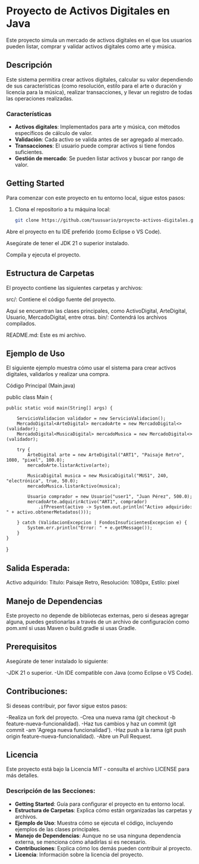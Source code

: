 # Proyecto de Activos Digitales en Java

Este proyecto simula un mercado de activos digitales en el que los usuarios pueden listar, comprar y validar activos digitales como arte y música.

## Descripción

Este sistema permitira crear activos digitales, calcular su valor dependiendo de sus características (como resolución, estilo para el arte o duración y licencia para la música), realizar transacciones, y llevar un registro de todas las operaciones realizadas.

### Características

- **Activos digitales**: Implementados para arte y música, con métodos específicos de cálculo de valor.
- **Validación**: Cada activo se valida antes de ser agregado al mercado.
- **Transacciones**: El usuario puede comprar activos si tiene fondos suficientes.
- **Gestión de mercado**: Se pueden listar activos y buscar por rango de valor.

## Getting Started

Para comenzar con este proyecto en tu entorno local, sigue estos pasos:

1. Clona el repositorio a tu máquina local:
   ```bash
   git clone https://github.com/tuusuario/proyecto-activos-digitales.git
Abre el proyecto en tu IDE preferido (como Eclipse o VS Code).

Asegúrate de tener el JDK 21 o superior instalado.

Compila y ejecuta el proyecto.

## Estructura de Carpetas

El proyecto contiene las siguientes carpetas y archivos:

src/: Contiene el código fuente del proyecto.

Aquí se encuentran las clases principales, como ActivoDigital, ArteDigital, Usuario, MercadoDigital, entre otras.
bin/: Contendrá los archivos compilados.

README.md: Este es mi archivo.

## Ejemplo de Uso

El siguiente ejemplo muestra cómo usar el sistema para crear activos digitales, validarlos y realizar una compra.

Código Principal (Main.java)

public class Main {

    public static void main(String[] args) {
    
        ServicioValidacion validador = new ServicioValidacion();
        MercadoDigital<ArteDigital> mercadoArte = new MercadoDigital<>(validador);
        MercadoDigital<MusicaDigital> mercadoMusica = new MercadoDigital<>(validador);
        
        try {
            ArteDigital arte = new ArteDigital("ART1", "Paisaje Retro", 1080, "pixel", 100.0);
            mercadoArte.listarActivo(arte);
            
            MusicaDigital musica = new MusicaDigital("MUS1", 240, "electrónica", true, 50.0);
            mercadoMusica.listarActivo(musica);
            
            Usuario comprador = new Usuario("user1", "Juan Pérez", 500.0);
            mercadoArte.adquirirActivo("ART1", comprador)
                .ifPresent(activo -> System.out.println("Activo adquirido: " + activo.obtenerMetadatos()));
                
        } catch (ValidacionExcepcion | FondosInsuficientesExcepcion e) {
            System.err.println("Error: " + e.getMessage());
        }
    }
}

## Salida Esperada:
Activo adquirido: Título: Paisaje Retro, Resolución: 1080px, Estilo: pixel

## Manejo de Dependencias
Este proyecto no depende de bibliotecas externas, pero si deseas agregar alguna, puedes gestionarlas a través de un archivo de configuración como pom.xml si usas Maven o build.gradle si usas Gradle.

## Prerequisitos
Asegúrate de tener instalado lo siguiente:

-JDK 21 o superior.
-Un IDE compatible con Java (como Eclipse o VS Code).
## Contribuciones: 
Si deseas contribuir, por favor sigue estos pasos:

-Realiza un fork del proyecto.
-Crea una nueva rama (git checkout -b feature-nueva-funcionalidad).
-Haz tus cambios y haz un commit (git commit -am 'Agrega nueva funcionalidad').
-Haz push a la rama (git push origin feature-nueva-funcionalidad).
-Abre un Pull Request.

## Licencia

Este proyecto está bajo la Licencia MIT - consulta el archivo LICENSE para más detalles.

### Descripción de las Secciones:
- **Getting Started**: Guía para configurar el proyecto en tu entorno local.
- **Estructura de Carpetas**: Explica cómo están organizadas las carpetas y archivos.
- **Ejemplo de Uso**: Muestra cómo se ejecuta el código, incluyendo ejemplos de las clases principales.
- **Manejo de Dependencias**: Aunque no se usa ninguna dependencia externa, se menciona cómo añadirlas si es necesario.
- **Contribuciones**: Explica cómo los demás pueden contribuir al proyecto.
- **Licencia**: Información sobre la licencia del proyecto.
